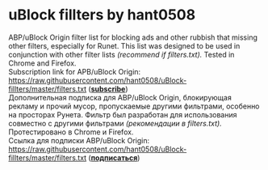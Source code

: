 # uBlock fillters by hant0508
ABP/uBlock Origin filter list for blocking ads and other rubbish that missing other filters, especially for Runet. This list was designed to be used in conjunction with other filter lists <i>(recommend if filters.txt).</i> Tested in Chrome and Firefox. <br>
Subscription link for APB/uBlock Origin: https://raw.githubusercontent.com/hant0508/uBlock-fillters/master/filters.txt ([**subscribe**](https://subscribe.adblockplus.org/?location=https://raw.githubusercontent.com/hant0508/uBlock-fillters/master/filters.txt&title=Filters%20by%20hant0508))<br>
Дополнительная подписка для ABP/uBlock Origin, блокирующая рекламу и прочий мусор, пропускаемые другими фильтрами, особенно на просторах Рунета. Фильтр был разработан для использования совместно с другими фильтрами <i>(рекомендации в filters.txt).</i> Протестировано в Chrome и Firefox. <br>
Ссылка для подписки ABP/uBlock Origin: https://raw.githubusercontent.com/hant0508/uBlock-fillters/master/filters.txt
([**подписаться**](https://subscribe.adblockplus.org/?location=https://raw.githubusercontent.com/hant0508/uBlock-fillters/master/filters.txt&title=Filters%20by%20hant0508))<br>
